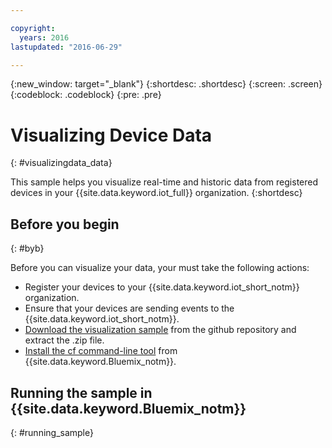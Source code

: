 ```yaml
---

copyright:
  years: 2016
lastupdated: "2016-06-29"

---
```


{:new_window: target="\_blank"}
{:shortdesc: .shortdesc}
{:screen: .screen}
{:codeblock: .codeblock}
{:pre: .pre}

# Visualizing Device Data
{: #visualizingdata_data}

This sample helps you visualize real-time and historic data from registered devices in your {{site.data.keyword.iot_full}} organization.
{:shortdesc}

## Before you begin
{: #byb}

Before you can visualize your data, your must take the following actions:

- Register your devices to your {{site.data.keyword.iot_short_notm}} organization.
- Ensure that your devices are sending events to the {{site.data.keyword.iot_short_notm}}.
- [Download the visualization sample](https://github.com/ibm-messaging/iot-visualization/archive/v0.2.0.zip) from the github repository and extract the .zip file.
- [Install the cf command-line tool](../../starters/install_cli.html) from {{site.data.keyword.Bluemix_notm}}.

## Running the sample in {{site.data.keyword.Bluemix_notm}}
{: #running_sample}

1. Create an application in {{site.data.keyword.Bluemix_notm}} using the Node.js SDK. Note the application name and hostname of the application, this information is required to upload the application to {{site.data.keyword.Bluemix_notm}}.
2. Bind the node.JS application to your {{site.data.keyword.iot_short_notm}} instance in your {{site.data.keyword.Bluemix_notm}} dashboard by completing the following steps:

  a. In your {{site.data.keyword.Bluemix_notm}} dashboard, click the Node.JS application you have created.

  b. Click **Bind a service or API** and then select your {{site.data.keyword.iot_short_notm}} service and click **Add**.
3. Using the cf command-line tool, change your directory to the extracted visualization sample package and run the following command to connect to {{site.data.keyword.Bluemix_notm}}.
```
cf api https://api.ng.bluemix.net
```
4. Next, login to {{site.data.keyword.Bluemix_notm}} using:
```
cf login -u <your_bluemix_login_id>
```
If you are not using the default organization and space, you can use:
```
cf target-o <your_bluemix_org> -s dev
```

5. Edit the `manifest.yml` file and update the host and application names using the following format:
```
applications:
 - disc quota: 1024M
   host: <your_bluemix_hostname>
   name: <your_bluemix_appname>
   command: node ap.js
   path:
   domain: mybluemix.net
   instances: 1
   memory: 128M
```
6. Deploy your visualization sample by using the following command:
```
cf push <your_application_name>
```
7. In your browser, enter the following URL:
```
http://<your_application_name>.mybluemix.net
```

All devices in your organization are listed in the device drop down menu. When selected, you should see the real-time visualization of the data that device is sending to your {{site.data.keyword.iot_short_notm}} service. To see the historic data, click the **Historic Data** button.

## Customizing the sample
{: #customize_sample}

This sample application is a stand-alone web application, written on the node.js framework. The sample visualizes events that are sent by registered devices in your {{site.data.keyword.iot_short_notm}}. The sample uses the following tools:

- Express: Node.js web application framework
- JQuery: UI and Ajax calls
- Rickshaw: Graphical visualization tool
- Paho: MQTT client

The sample application is structured with the following directories:

- Public
- CSS: Stylesheets
- Images
- JS: main JavaScript logic files
- Historian: code for historian visualization
- Realtime: code for real-time visualization
- Uicontroller.js: code for controlling the user interface
- Routes: routing logic and the web application
- Utils: utility functions, used for making HTTP calls
- Views: user interface files, written in Jade
- The Rickshaw charting library is used to plot the graph for both real-time and historic data.

## Customizing real-time data display
{: #customize_real_time_display}

The directory containing the graphical visualization code for real-time data is `public/ja/realtime`. The graphing logic can be customized by editing `public/js/historian/realtimeGraph.js`.

The file that references the Paho MQTT library to subscribe to device topics and receive device events from the {{site.data.keyword.iot_short_notm}} can be found at `public/js/historian/realtime.js`.

Device events are passed to the `realtimeGraph.js` file to plot the graph.


A more detailed developer's guide is available from the [Github wiki](https://github.com/ibm-watson-iot/rickshaw4iot/wiki).
